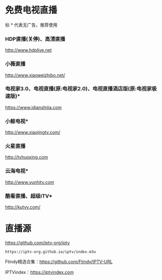 # 免费电视直播

标 * 代表无广告，推荐使用

### HDP直播(关停)、高清直播  
http://www.hdplive.net

### 小薇直播  
http://www.xiaoweizhibo.net/

### 电视家3.0、电视直播(原:电视家2.0)、电视直播酒店版(原:电视家极速版)*  
https://www.idianshijia.com

### 小鲸电视*  
http://www.xiaojingtv.com/

### 火星直播  
http://tvhuoxing.com

### 云海电视*  
http://www.yunhitv.com

### 酷看直播、超级iTV*  
http://kutvv.com/


# 直播源

https://github.com/iptv-org/iptv

    https://iptv-org.github.io/iptv/index.m3u

Ftindy精选合集：https://github.com/Ftindy/IPTV-URL

IPTVindex：https://iptvindex.com
